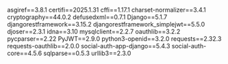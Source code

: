asgiref==3.8.1
certifi==2025.1.31
cffi==1.17.1
charset-normalizer==3.4.1
cryptography==44.0.2
defusedxml==0.7.1
Django==5.1.7
djangorestframework==3.15.2
djangorestframework_simplejwt==5.5.0
djoser==2.3.1
idna==3.10
mysqlclient==2.2.7
oauthlib==3.2.2
pycparser==2.22
PyJWT==2.9.0
python3-openid==3.2.0
requests==2.32.3
requests-oauthlib==2.0.0
social-auth-app-django==5.4.3
social-auth-core==4.5.6
sqlparse==0.5.3
urllib3==2.3.0
